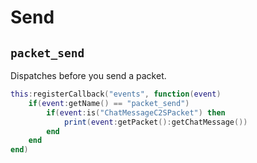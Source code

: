# Send

## `packet_send`

Dispatches before you send a packet.

```lua
this:registerCallback("events", function(event)
    if(event:getName() == "packet_send")
        if(event:is("ChatMessageC2SPacket") then
            print(event:getPacket():getChatMessage())
        end
    end
end)
```
